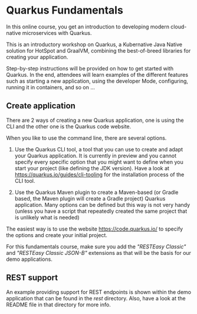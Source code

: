 
# Quarkus Fundamentals


In this online course, you get an introduction to developing modern cloud-native microservices with Quarkus.


This is an introductory workshop on Quarkus, a Kubernative Java Native solution for HotSpot and GraalVM, combining the best-of-breed libraries for creating your application.

Step-by-step instructions will be provided on how to get started with Quarkus. In the end, attendees will learn examples of the different features such as starting a new application, using the developer Mode, configuring, running it in containers, and so on ...



## Create application

There are 2 ways of creating a new Quarkus application, one is using the CLI and the other one is the Quarkus code website.

When you like to use the command line, there are several options.

1. Use the Quarkus CLI tool, a tool that you can use to create and adapt your Quarkus application.  It is currently in preview and you cannot specify every specific option that you might want to define when you start your project (like defining the JDK version). Have a look at https://quarkus.io/guides/cli-tooling for the installation process of the CLI tool.

2. Use the Quarkus Maven plugin to create a Maven-based (or Gradle based, the Maven plugin will create a Gradle project) Quarkus application. Many options can be defined but this way is not very handy (unless you have a script that repeatedly created the same project that is unlikely what is needed)

The easiest way is to use the website https://code.quarkus.io/ to specify the options and create your initial project.

For this fundamentals course, make sure you add the _"RESTEasy Classic"_ and _"RESTEasy Classic JSON-B"_ extensions as that will be the basis for our demo applications.

## REST support

An example providing support for REST endpoints is shown within the demo application that can be found in the _rest_ directory. Also, have a look at the README file in that directory for more info.

